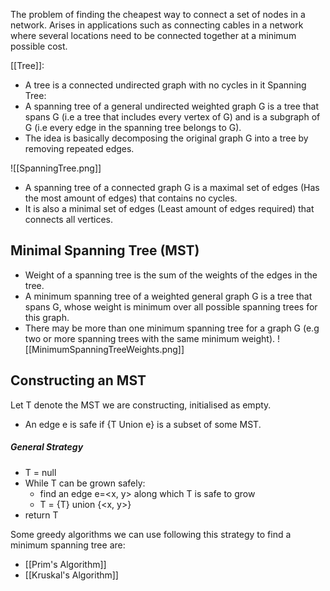 The problem of finding the cheapest way to connect a set of nodes in a network. Arises in applications such as connecting cables in a network where several locations need to be connected together at a minimum possible cost.

[[Tree]]:
- A tree is a connected undirected graph with no cycles in it
Spanning Tree:
- A spanning tree of a general undirected weighted graph G is a tree that spans G (i.e a tree that includes every vertex of G) and is a subgraph of G (i.e every edge in the spanning tree belongs to G).
- The idea is basically decomposing the original graph G into a tree by removing repeated edges.

![[SpanningTree.png]]

- A spanning tree of a connected graph G is a maximal set of edges (Has the most amount of edges) that contains no cycles.
- It is also a minimal set of edges (Least amount of edges required) that connects all vertices.

## Minimal Spanning Tree (MST)

- Weight of a spanning tree is the sum of the weights of the edges in the tree.
- A minimum spanning tree of a weighted general graph G is a tree that spans G, whose weight is minimum over all possible spanning trees for this graph.
- There may be more than one minimum spanning tree for a graph G (e.g two or more spanning trees with the same minimum weight).
![[MinimumSpanningTreeWeights.png]]

## Constructing an MST

Let T denote the MST we are constructing, initialised as empty.
- An edge e is safe if {T Union e} is a subset of some MST.
##### General Strategy

- T = null
- While T can be grown safely:
	- find an edge e=<x, y> along which T is safe to grow
	- T = {T} union {<x, y>}
- return T

Some greedy algorithms we can use following this strategy to find a minimum spanning tree are:

- [[Prim's Algorithm]]
- [[Kruskal's Algorithm]]
